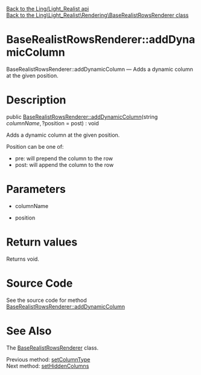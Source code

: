 [Back to the Ling/Light_Realist api](https://github.com/lingtalfi/Light_Realist/blob/master/doc/api/Ling/Light_Realist.md)<br>
[Back to the Ling\Light_Realist\Rendering\BaseRealistRowsRenderer class](https://github.com/lingtalfi/Light_Realist/blob/master/doc/api/Ling/Light_Realist/Rendering/BaseRealistRowsRenderer.md)


BaseRealistRowsRenderer::addDynamicColumn
================



BaseRealistRowsRenderer::addDynamicColumn — Adds a dynamic column at the given position.




Description
================


public [BaseRealistRowsRenderer::addDynamicColumn](https://github.com/lingtalfi/Light_Realist/blob/master/doc/api/Ling/Light_Realist/Rendering/BaseRealistRowsRenderer/addDynamicColumn.md)(string $columnName, ?$position = post) : void




Adds a dynamic column at the given position.

Position can be one of:
- pre: will prepend the column to the row
- post: will append the column to the row




Parameters
================


- columnName

    

- position

    


Return values
================

Returns void.








Source Code
===========
See the source code for method [BaseRealistRowsRenderer::addDynamicColumn](https://github.com/lingtalfi/Light_Realist/blob/master/Rendering/BaseRealistRowsRenderer.php#L114-L120)


See Also
================

The [BaseRealistRowsRenderer](https://github.com/lingtalfi/Light_Realist/blob/master/doc/api/Ling/Light_Realist/Rendering/BaseRealistRowsRenderer.md) class.

Previous method: [setColumnType](https://github.com/lingtalfi/Light_Realist/blob/master/doc/api/Ling/Light_Realist/Rendering/BaseRealistRowsRenderer/setColumnType.md)<br>Next method: [setHiddenColumns](https://github.com/lingtalfi/Light_Realist/blob/master/doc/api/Ling/Light_Realist/Rendering/BaseRealistRowsRenderer/setHiddenColumns.md)<br>

